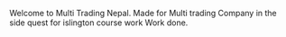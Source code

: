 Welcome to Multi Trading Nepal.
Made for Multi trading Company in the side quest for islington course work
Work done.
